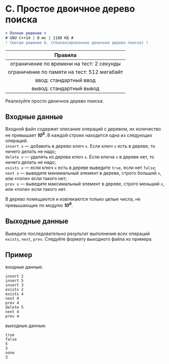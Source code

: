 # C. Простое двоичное дерево поиска

```diff
+ Полное решение +
# GNU C++14 | 0 мс | 1180 КБ #
! Смотри решение D. (Сбалансированное двоичное дерево поиска) !
```

| Правила                                     	|
|:---------------------------------------------:|
| ограничение по времени на тест: 2 секунды     |
| ограничение по памяти на тест: 512 мегабайт   |
| ввод: стандартный ввод                        |
| вывод: стандартный вывод                      |

Реализуйте просто двоичное дерево поиска.

## Входные данные
Входной файл содержит описание операций с деревом, их количество не превышает ***10<sup>5</sup>***. В каждой строке находится одна из следующих операций:\
`insert x` — добавить в дерево ключ `x`. Если ключ `x` есть в дереве, то ничего делать не надо;\
`delete x` — удалить из дерева ключ `x`. Если ключа `x` в дереве нет, то ничего делать не надо;\
`exists x` — если ключ `x` есть в дереве выведите `true`, если нет `false`;\
`next x` — выведите минимальный элемент в дереве, строго больший `x`, или «none» если такого нет;\
`prev x` — выведите максимальный элемент в дереве, строго меньший `x`, или «none» если такого нет.

В дерево помещаются и извлекаются только целые числа, не превышающие по модулю ***10<sup>9</sup>***.

## Выходные данные
Выведите последовательно результат выполнения всех операций `exists`, `next`, `prev`. Следуйте формату выходного файла из примера.

## Пример
входные данные:
```
insert 2
insert 5
insert 3
exists 2
exists 4
next 4
prev 4
delete 5
next 4
prev 4
```
выходные данные:
```
true
false
5
3
none
3
```
